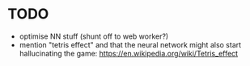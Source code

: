 


# TODO

- optimise NN stuff (shunt off to web worker?)
- mention "tetris effect" and that the neural network might also start hallucinating the game: https://en.wikipedia.org/wiki/Tetris_effect
